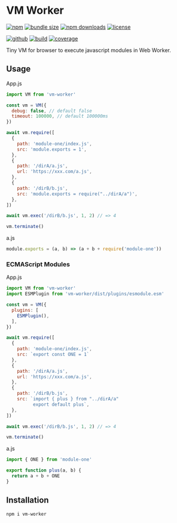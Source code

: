 # VM Worker

[![npm][badge-version]][npm]
[![bundle size][badge-size]][bundlephobia]
[![npm downloads][badge-downloads]][npm]
[![license][badge-license]][license]

[![github][badge-issues]][github]
[![build][badge-build]][workflows]
[![coverage][badge-coverage]][coveralls]

Tiny VM for browser to execute javascript modules in Web Worker.

## Usage

App.js

```js
import VM from 'vm-worker'

const vm = VM({
  debug: false, // default false
  timeout: 100000, // default 100000ms
})

await vm.require([
  {
    path: 'module-one/index.js',
    src: 'module.exports = 1',
  },
  {
    path: '/dirA/a.js',
    url: 'https://xxx.com/a.js',
  },
  {
    path: '/dirB/b.js',
    src: 'module.exports = require("../dirA/a")',
  },
])

await vm.exec('/dirB/b.js', 1, 2) // => 4

vm.terminate()
```

a.js

```js
module.exports = (a, b) => (a + b + require('module-one'))
```

### ECMAScript Modules

App.js

```js
import VM from 'vm-worker'
import ESMPlugin from 'vm-worker/dist/plugins/esmodule.esm'

const vm = VM({
  plugins: [
    ESMPlugin(),
  ],
})

await vm.require([
  {
    path: 'module-one/index.js',
    src: `export const ONE = 1`
  },
  {
    path: '/dirA/a.js',
    url: 'https://xxx.com/a.js',
  },
  {
    path: '/dirB/b.js',
    src: `import { plus } from "../dirA/a"
          export default plus`,
  },
])

await vm.exec('/dirB/b.js', 1, 2) // => 4

vm.terminate()
```

a.js

```js
import { ONE } from 'module-one'

export function plus(a, b) {
  return a + b + ONE
}
```

## Installation

```sh
npm i vm-worker
```

[badge-version]: https://img.shields.io/npm/v/vm-worker.svg
[badge-downloads]: https://img.shields.io/npm/dt/vm-worker.svg
[npm]: https://www.npmjs.com/package/vm-worker

[badge-size]: https://img.shields.io/bundlephobia/minzip/vm-worker.svg
[bundlephobia]: https://bundlephobia.com/result?p=vm-worker

[badge-license]: https://img.shields.io/npm/l/vm-worker.svg
[license]: https://github.com/Cweili/vm-worker/blob/master/LICENSE

[badge-issues]: https://img.shields.io/github/issues/Cweili/vm-worker.svg
[github]: https://github.com/Cweili/vm-worker

[badge-build]: https://img.shields.io/github/workflow/status/Cweili/vm-worker/ci/master
[workflows]: https://github.com/Cweili/vm-worker/actions/workflows/ci.yml?query=branch%3Amaster

[badge-coverage]: https://img.shields.io/coveralls/github/Cweili/vm-worker/master.svg
[coveralls]: https://coveralls.io/github/Cweili/vm-worker?branch=master
